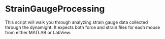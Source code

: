 # StrainGaugeProcessing

This script will walk you through analyzing strain gauge data collected through the dynamight. It expects both force and strain files for each mouse from either MATLAB or LabView.
